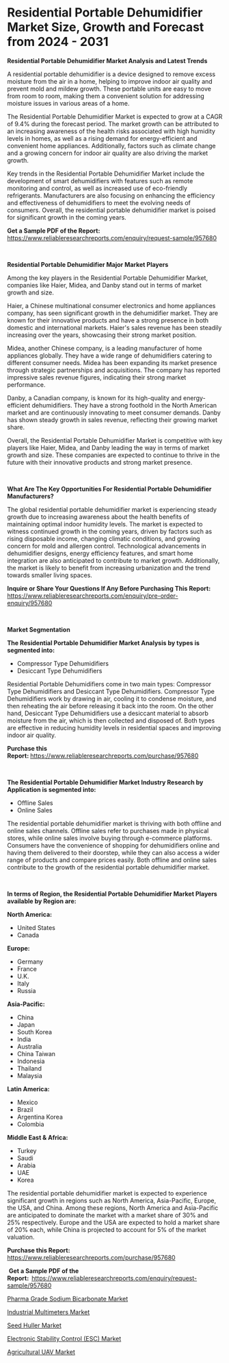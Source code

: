 <p><h1>Residential Portable Dehumidifier Market Size, Growth and Forecast from 2024 - 2031</h1></p><p><strong>Residential Portable Dehumidifier Market Analysis and Latest Trends</strong></p>
<p><p>A residential portable dehumidifier is a device designed to remove excess moisture from the air in a home, helping to improve indoor air quality and prevent mold and mildew growth. These portable units are easy to move from room to room, making them a convenient solution for addressing moisture issues in various areas of a home.</p><p>The Residential Portable Dehumidifier Market is expected to grow at a CAGR of 9.4% during the forecast period. The market growth can be attributed to an increasing awareness of the health risks associated with high humidity levels in homes, as well as a rising demand for energy-efficient and convenient home appliances. Additionally, factors such as climate change and a growing concern for indoor air quality are also driving the market growth.</p><p>Key trends in the Residential Portable Dehumidifier Market include the development of smart dehumidifiers with features such as remote monitoring and control, as well as increased use of eco-friendly refrigerants. Manufacturers are also focusing on enhancing the efficiency and effectiveness of dehumidifiers to meet the evolving needs of consumers. Overall, the residential portable dehumidifier market is poised for significant growth in the coming years.</p></p>
<p><strong>Get a Sample PDF of the Report:&nbsp;</strong> <a href="https://www.reliableresearchreports.com/enquiry/request-sample/957680">https://www.reliableresearchreports.com/enquiry/request-sample/957680</a></p>
<p>&nbsp;</p>
<p><strong>Residential Portable Dehumidifier Major Market Players</strong></p>
<p><p>Among the key players in the Residential Portable Dehumidifier Market, companies like Haier, Midea, and Danby stand out in terms of market growth and size. </p><p>Haier, a Chinese multinational consumer electronics and home appliances company, has seen significant growth in the dehumidifier market. They are known for their innovative products and have a strong presence in both domestic and international markets. Haier's sales revenue has been steadily increasing over the years, showcasing their strong market position.</p><p>Midea, another Chinese company, is a leading manufacturer of home appliances globally. They have a wide range of dehumidifiers catering to different consumer needs. Midea has been expanding its market presence through strategic partnerships and acquisitions. The company has reported impressive sales revenue figures, indicating their strong market performance.</p><p>Danby, a Canadian company, is known for its high-quality and energy-efficient dehumidifiers. They have a strong foothold in the North American market and are continuously innovating to meet consumer demands. Danby has shown steady growth in sales revenue, reflecting their growing market share.</p><p>Overall, the Residential Portable Dehumidifier Market is competitive with key players like Haier, Midea, and Danby leading the way in terms of market growth and size. These companies are expected to continue to thrive in the future with their innovative products and strong market presence.</p></p>
<p>&nbsp;</p>
<p><strong>What Are The Key Opportunities For Residential Portable Dehumidifier Manufacturers?</strong></p>
<p><p>The global residential portable dehumidifier market is experiencing steady growth due to increasing awareness about the health benefits of maintaining optimal indoor humidity levels. The market is expected to witness continued growth in the coming years, driven by factors such as rising disposable income, changing climatic conditions, and growing concern for mold and allergen control. Technological advancements in dehumidifier designs, energy efficiency features, and smart home integration are also anticipated to contribute to market growth. Additionally, the market is likely to benefit from increasing urbanization and the trend towards smaller living spaces.</p></p>
<p><strong>Inquire or Share Your Questions If Any Before Purchasing This Report:</strong> <a href="https://www.reliableresearchreports.com/enquiry/pre-order-enquiry/957680">https://www.reliableresearchreports.com/enquiry/pre-order-enquiry/957680</a></p>
<p>&nbsp;</p>
<p><strong>Market Segmentation</strong></p>
<p><strong>The Residential Portable Dehumidifier Market Analysis by types is segmented into:</strong></p>
<p><ul><li>Compressor Type Dehumidifiers</li><li>Desiccant Type Dehumidifiers</li></ul></p>
<p><p>Residential Portable Dehumidifiers come in two main types: Compressor Type Dehumidifiers and Desiccant Type Dehumidifiers. Compressor Type Dehumidifiers work by drawing in air, cooling it to condense moisture, and then reheating the air before releasing it back into the room. On the other hand, Desiccant Type Dehumidifiers use a desiccant material to absorb moisture from the air, which is then collected and disposed of. Both types are effective in reducing humidity levels in residential spaces and improving indoor air quality.</p></p>
<p><strong>Purchase this Report:&nbsp;</strong><a href="https://www.reliableresearchreports.com/purchase/957680">https://www.reliableresearchreports.com/purchase/957680</a></p>
<p>&nbsp;</p>
<p><strong>The Residential Portable Dehumidifier Market Industry Research by Application is segmented into:</strong></p>
<p><ul><li>Offline Sales</li><li>Online Sales</li></ul></p>
<p><p>The residential portable dehumidifier market is thriving with both offline and online sales channels. Offline sales refer to purchases made in physical stores, while online sales involve buying through e-commerce platforms. Consumers have the convenience of shopping for dehumidifiers online and having them delivered to their doorstep, while they can also access a wider range of products and compare prices easily. Both offline and online sales contribute to the growth of the residential portable dehumidifier market.</p></p>
<p>&nbsp;</p>
<p><strong>In terms of Region, the Residential Portable Dehumidifier Market Players available by Region are:</strong></p>
<p>
    <p> <strong> North America: </strong>
        <ul>
            <li>United States</li>
            <li>Canada</li>
        </ul>
        </p> 
    <p> <strong> Europe: </strong>
        <ul>
            <li>Germany</li>
            <li>France</li>
            <li>U.K.</li>
            <li>Italy</li>
            <li>Russia</li>
        </ul>
        </p> 
    <p> <strong> Asia-Pacific: </strong>
        <ul>
            <li>China</li>
            <li>Japan</li>
            <li>South Korea</li>
            <li>India</li>
            <li>Australia</li>
            <li>China Taiwan</li>
            <li>Indonesia</li>
            <li>Thailand</li>
            <li>Malaysia</li>
        </ul>
        </p> 
    <p> <strong> Latin America: </strong>
        <ul>
            <li>Mexico</li>
            <li>Brazil</li>
            <li>Argentina Korea</li>
            <li>Colombia</li>
        </ul>
        </p> 
    <p> <strong> Middle East & Africa: </strong>
        <ul>
            <li>Turkey</li>
            <li>Saudi</li>
            <li>Arabia</li>
            <li>UAE</li>
            <li>Korea</li>
        </ul>
    </p>
    </p>
<p><p>The residential portable dehumidifier market is expected to experience significant growth in regions such as North America, Asia-Pacific, Europe, the USA, and China. Among these regions, North America and Asia-Pacific are anticipated to dominate the market with a market share of 30% and 25% respectively. Europe and the USA are expected to hold a market share of 20% each, while China is projected to account for 5% of the market valuation.</p></p>
<p><strong>Purchase this Report: </strong><a href="https://www.reliableresearchreports.com/purchase/957680">https://www.reliableresearchreports.com/purchase/957680</a></p>
<p>&nbsp;<strong>Get a Sample PDF of the Report:&nbsp;&nbsp;</strong><a href="https://www.reliableresearchreports.com/enquiry/request-sample/957680">https://www.reliableresearchreports.com/enquiry/request-sample/957680</a></p>
<p><strong></strong></p>
<p><p><a href="https://github.com/markusgodoy/Market-Research-Report-List-1/blob/main/pharma-grade-sodium-bicarbonate-market.md">Pharma Grade Sodium Bicarbonate Market</a></p><p><a href="https://medium.com/p/761bd88abdbd/edit">Industrial Multimeters Market</a></p><p><a href="https://medium.com/p/8073b1700ccf/edit">Seed Huller Market</a></p><p><a href="https://github.com/arionmp/Market-Research-Report-List-1/blob/main/electronic-stability-control-esc-market.md">Electronic Stability Control (ESC) Market</a></p><p><a href="https://medium.com/p/8397a8b40639/edit">Agricultural UAV Market</a></p></p>